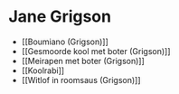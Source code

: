 # Jane Grigson
- [[Boumiano (Grigson)]]
- [[Gesmoorde kool met boter (Grigson)]]
- [[Meirapen met boter (Grigson)]]
- [[Koolrabi]]
- [[Witlof in roomsaus (Grigson)]]